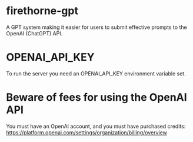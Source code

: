 # firethorne-gpt
A GPT system making it easier for users to submit effective prompts to the OpenAI (ChatGPT) API.

# OPENAI_API_KEY
To run the server you need an OPENAI_API_KEY environment variable set. 

# Beware of fees for using the OpenAI API
You must have an OpenAI account, and you must have purchased credits:
https://platform.openai.com/settings/organization/billing/overview


